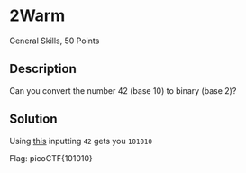 # 2Warm
General Skills, 50 Points
## Description
Can you convert the number 42 (base 10) to binary (base 2)? 
## Solution
Using [this](http://www.unitconversion.org/numbers/base-10-to-base-2-conversion.html) inputting `42` gets you `101010`

Flag: picoCTF{101010}
